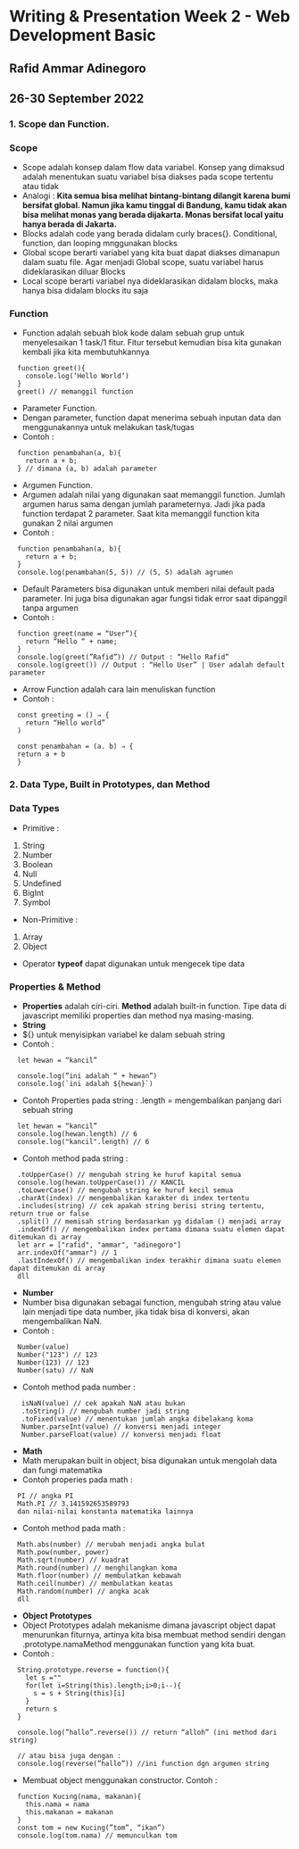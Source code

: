 # Writing & Presentation Week 2 - Web Development Basic
## Rafid Ammar Adinegoro
## 26-30 September 2022

### **1. Scope dan Function.**
### Scope
- Scope adalah konsep dalam flow data variabel. Konsep yang dimaksud adalah menentukan suatu variabel bisa diakses pada scope tertentu atau tidak
- Analogi : **Kita semua bisa melihat bintang-bintang dilangit karena bumi bersifat global. Namun jika kamu tinggal di Bandung, kamu tidak akan bisa melihat monas yang berada dijakarta. Monas bersifat local yaitu hanya berada di Jakarta.**
- Blocks adalah code yang berada didalam curly braces{}. Conditional, function, dan looping mnggunakan blocks
- Global scope berarti variabel yang kita buat dapat diakses dimanapun dalam suatu file. Agar menjadi Global scope, suatu variabel harus dideklarasikan diluar Blocks
- Local scope berarti variabel nya dideklarasikan didalam blocks, maka hanya bisa didalam blocks itu saja
### Function
- Function adalah sebuah blok kode dalam sebuah grup untuk menyelesaikan 1 task/1 fitur. Fitur tersebut kemudian bisa kita gunakan kembali jika kita membutuhkannya
```
  function greet(){
    console.log(’Hello World’)
  } 
  greet() // memanggil function
```
- Parameter Function.
- Dengan parameter, function dapat menerima sebuah inputan data dan menggunakannya untuk melakukan task/tugas
- Contoh :
```
  function penambahan(a, b){
    return a + b;
  } // dimana (a, b) adalah parameter
```
- Argumen Function. 
- Argumen adalah nilai yang digunakan saat memanggil function. Jumlah argumen harus sama dengan jumlah parameternya. Jadi jika pada function terdapat 2 parameter. Saat kita memanggil function kita gunakan 2 nilai argumen
- Contoh :
```
  function penambahan(a, b){
    return a + b;
  }
  console.log(penambahan(5, 5)) // (5, 5) adalah agrumen
``` 
- Default Parameters bisa digunakan untuk memberi nilai default pada parameter. Ini juga bisa digunakan agar fungsi tidak error saat dipanggil tanpa argumen
- Contoh :
```
  function greet(name = “User”){
    return “Hello “ + name;
  }
  console.log(greet(”Rafid”)) // Output : “Hello Rafid”
  console.log(greet()) // Output : “Hello User” | User adalah default parameter
```
- Arrow Function adalah cara lain menuliskan function
- Contoh :
```
  const greeting = () ⇒ {
    return “Hello world”
  )
  
  const penambahan = (a. b) ⇒ {
  return a + b
  }
```
### **2. Data Type, Built in Prototypes, dan Method**
### Data Types
- Primitive :
1. String
2. Number
3. Boolean
4. Null
5. Undefined
6. BigInt
7. Symbol
- Non-Primitive :
1. Array
2. Object
- Operator **typeof** dapat digunakan untuk mengecek tipe data
### Properties & Method
- **Properties** adalah ciri-ciri. **Method** adalah built-in function. Tipe data di javascript memiliki properties dan method nya masing-masing.
- **String**
- ${} untuk menyisipkan variabel ke dalam sebuah string
- Contoh : 
```
  let hewan = “kancil”
  
  console.log(”ini adalah “ + hewan”)
  console.log(`ini adalah ${hewan}`)
```
- Contoh Properties pada string : .length = mengembalikan panjang dari sebuah string
```
  let hewan = “kancil”
  console.log(hewan.length) // 6
  console.log("kancil".length) // 6
```
- Contoh method pada string :
```
  .toUpperCase() // mengubah string ke huruf kapital semua
  console.log(hewan.toUpperCase()) // KANCIL
  .toLowerCase() // mengubah string ke huruf kecil semua
  .charAt(index) // mengembalikan karakter di index tertentu
  .includes(string) // cek apakah string berisi string tertentu, return true or false
  .split() // memisah string berdasarkan yg didalam () menjadi array
  .indexOf() // mengembalikan index pertama dimana suatu elemen dapat ditemukan di array
  let arr = ["rafid", "ammar", "adinegoro"]
  arr.indexOf("ammar") // 1
  .lastIndexOf() // mengembalikan index terakhir dimana suatu elemen dapat ditemukan di array
  dll
```
- **Number**
- Number bisa digunakan sebagai function, mengubah string atau value lain menjadi tipe data number, jika tidak bisa di konversi, akan mengembalikan NaN.
- Contoh :
```
  Number(value)
  Number("123") // 123
  Number(123) // 123
  Number(satu) // NaN
```
- Contoh method pada number :
```
   isNaN(value) // cek apakah NaN atau bukan
   .toString() // mengubah number jadi string
   .toFixed(value) // menentukan jumlah angka dibelakang koma
   Number.parseInt(value) // konversi menjadi integer
   Number.parseFloat(value) // konversi menjadi float
```
- **Math**
- Math merupakan built in object, bisa digunakan untuk mengolah data dan fungi matematika
- Contoh properies pada math :
```
  PI // angka PI
  Math.PI // 3.141592653589793
  dan nilai-nilai konstanta matematika lainnya
```
- Contoh method pada math :
```
  Math.abs(number) // merubah menjadi angka bulat
  Math.pow(number, power)
  Math.sqrt(number) // kuadrat
  Math.round(number) // menghilangkan koma
  Math.floor(number) // membulatkan kebawah
  Math.ceil(number) // membulatkan keatas
  Math.random(number) // angka acak
  dll
```
- **Object Prototypes**
- Object Prototypes adalah mekanisme dimana javascript object dapat menurunkan fiturnya, artinya kita bisa membuat method sendiri dengan .prototype.namaMethod menggunakan function yang kita buat.
- Contoh :
```
  String.prototype.reverse = function(){
    let s =""
    for(let i=String(this).length;i>0;i--){
      s = s + String(this)[i] 
    }
    return s
  }
  
  console.log(”hallo”.reverse()) // return “alloh” (ini method dari string)
  
  // atau bisa juga dengan :
  console.log(reverse(”hallo”)) //ini function dgn argumen string
```
- Membuat object menggunakan constructor. Contoh :
```
  function Kucing(nama, makanan){
    this.nama = nama
    this.makanan = makanan
  }
  const tom = new Kucing(”tom”, “ikan”)
  console.log(tom.nama) // memunculkan tom
```

































































































































































